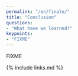 ```yaml
---
permalink: "/en/finale/"
title: "Conclusion"
questions:
- "What have we learned?"
keypoints:
- "FIXME"
---
```


FIXME

{% include links.md %}

